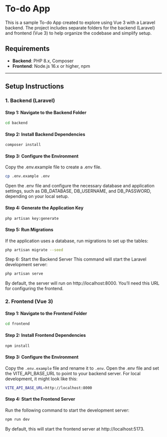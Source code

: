 # To-do App

This is a sample To-do App created to explore using Vue 3 with a Laravel backend. The project includes separate folders for the backend (Laravel) and frontend (Vue 3) to help organize the codebase and simplify setup.

## Requirements

- **Backend**: PHP 8.x, Composer
- **Frontend**: Node.js 16.x or higher, npm

---

## Setup Instructions

### 1. Backend (Laravel)

#### Step 1: Navigate to the Backend Folder

```bash
cd backend
```

#### Step 2: Install Backend Dependencies

```bash
composer install
```

#### Step 3: Configure the Environment

Copy the .env.example file to create a .env file.

```bash
cp .env.example .env
```

Open the .env file and configure the necessary database and application settings, such as DB_DATABASE, DB_USERNAME, and DB_PASSWORD, depending on your local setup.

#### Step 4: Generate the Application Key

```bash
php artisan key:generate
```

#### Step 5: Run Migrations

If the application uses a database, run migrations to set up the tables:

```bash
php artisan migrate --seed
```

Step 6: Start the Backend Server
This command will start the Laravel development server:

```bash
php artisan serve
```

By default, the server will run on http://localhost:8000. You’ll need this URL for configuring the frontend.

### 2. Frontend (Vue 3)

#### Step 1: Navigate to the Frontend Folder

```bash
cd frontend
```

#### Step 2: Install Frontend Dependencies

```bash
npm install
```

#### Step 3: Configure the Environment

Copy the `.env.example` file and rename it to `.env`.
Open the .env file and set the VITE_API_BASE_URL to point to your backend server. For local development, it might look like this:

```bash
VITE_API_BASE_URL=http://localhost:8000
```

#### Step 4: Start the Frontend Server

Run the following command to start the development server:

```bash
npm run dev
```

By default, this will start the frontend server at http://localhost:5173.

